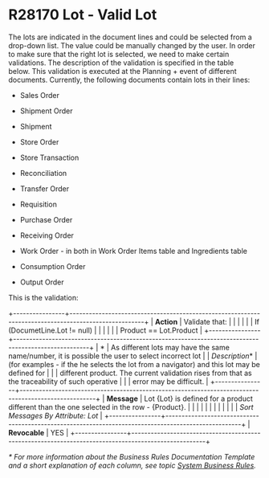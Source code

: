 ---
---

# R28170 Lot - Valid Lot
The lots are indicated in the document lines and could be selected from a drop-down list. The value could be manually
changed by the user. In order to make sure that the right lot is selected, we need to make certain validations. The
description of the validation is specified in the table below. This validation is executed at the Planning + event of
different documents. Currently, the following documents contain lots in their lines:

-   Sales Order

-   Shipment Order

-   Shipment

-   Store Order

-   Store Transaction

-   Reconciliation

-   Transfer Order

-   Requisition

-   Purchase Order

-   Receiving Order

-   Work Order - in both in Work Order Items table and Ingredients table

-   Consumption Order

-   Output Order

This is the validation:

+----------------+-----------------------------------------------------------------------------------------------------+
| **Action**     | Validate that:                                                                                      |
|                |                                                                                                     |
|                | If (DocumetLine.Lot != null)                                                                        |
|                |                                                                                                     |
|                | Product == Lot.Product                                                                              |
+----------------+-----------------------------------------------------------------------------------------------------+
| *              | As different lots may have the same name/number, it is possible the user to select incorrect lot    |
| *Description** | (for examples - if the he selects the lot from a navigator) and this lot may be defined for         |
|                | different product. The current validation rises from that as the traceability of such operative     |
|                | error may be difficult.                                                                             |
+----------------+-----------------------------------------------------------------------------------------------------+
| **Message**    | Lot {Lot} is defined for a product different than the one selected in the row - {Product}.          |
|                |                                                                                                     |
|                |                                                                                                     |
|                |                                                                                                     |
|                | *Sort Messages By Attribute: Lot*                                                                   |
+----------------+-----------------------------------------------------------------------------------------------------+
| **Revocable**  | YES                                                                                                 |
+----------------+-----------------------------------------------------------------------------------------------------+

*\* For more information about the Business Rules Documentation Template and a short explanation of each column, see
topic [System Business Rules](../templates/template-description-system-business-rules.md).*

